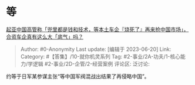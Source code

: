 # 等
[起亚中国高管称「兜里都是钱和技术，等本土车企『烧死了』再来抢中国市场」，合资车企真有这么大「底气」吗？](https://www.zhihu.com/question/606938136/answer/3081915461)

> Author: #0-Anonymity
> Last update: [编辑于 2023-06-20]
> Link:
> Category: #【答集】/10-就你机灵系列
> Tag: #2-事业/2A-功夫/1-核心能力/学逻辑 #2-事业/2D-企管/2-经营案例
> 评论区:
> 泛讨论:

约等于日军某参谋主张“等中国军阀混战出结果了再侵略中国”。
